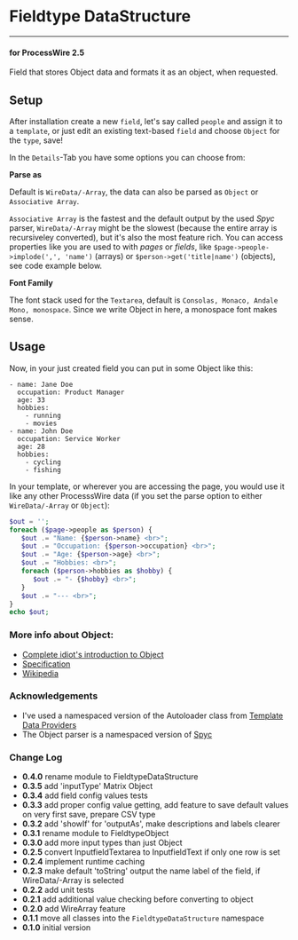 # Fieldtype DataStructure

---

#### for ProcessWire 2.5

Field that stores Object data and formats it as an object, when requested.

## Setup

After installation create a new `field`, let's say called `people` and assign it to a `template`, or just edit an existing text-based `field` and choose `Object` for the `type`, save!

In the `Details`-Tab you have some options you can choose from:

**Parse as**

Default is `WireData/-Array`, the data can also be parsed as `Object` or `Associative Array`.

`Associative Array` is the fastest and the default output by the used *Spyc* parser, `WireData/-Array` might be the slowest (because the entire array is recursiveley converted), but it's also the most feature rich. You can access properties like you are used to with *pages* or *fields*, like `$page->people->implode(',', 'name')` (arrays) or `$person->get('title|name')` (objects), see code example below.

**Font Family**

The font stack used for the `Textarea`, default is `Consolas, Monaco, Andale Mono, monospace`. Since we write Object in here, a monospace font makes sense.

## Usage

Now, in your just created field you can put in some Object like this:

```Object
- name: Jane Doe
  occupation: Product Manager
  age: 33
  hobbies:
    - running
    - movies
- name: John Doe
  occupation: Service Worker
  age: 28
  hobbies:
    - cycling
    - fishing

```

In your template, or wherever you are accessing the page, you would use it like any other ProcesssWire data (if you set the parse option to either `WireData/-Array` or `Object`):

```PHP
$out = '';
foreach ($page->people as $person) {
   $out .= "Name: {$person->name} <br>";
   $out .= "Occupation: {$person->occupation} <br>";
   $out .= "Age: {$person->age} <br>";
   $out .= "Hobbies: <br>";
   foreach ($person->hobbies as $hobby) {
      $out .= "- {$hobby} <br>";
   }
   $out .= "--- <br>";
}
echo $out;
```

### More info about Object:

* [Complete idiot's introduction to Object](https://github.com/Animosity/CraftIRC/wiki/Complete-idiot%27s-introduction-to-yaml)
* [Specification](http://yaml.org/spec/1.0/)
* [Wikipedia](http://en.wikipedia.org/wiki/Object)

### Acknowledgements

* I've used a namespaced version of the Autoloader class from [Template Data Providers](https://github.com/marcostoll/processwire-template-data-providers)
* The Object parser is a namespaced version of [Spyc](https://github.com/mustangostang/spyc)



### Change Log

* **0.4.0** rename module to FieldtypeDataStructure
* **0.3.5** add 'inputType' Matrix Object
* **0.3.4** add field config values tests
* **0.3.3** add proper config value getting, add feature to save default values on very first save, prepare CSV type
* **0.3.2** add 'showIf' for 'outputAs', make descriptions and labels clearer
* **0.3.1** rename module to FieldtypeObject
* **0.3.0** add more input types than just Object
* **0.2.5** convert InputfieldTextarea to InputfieldText if only one row is set
* **0.2.4** implement runtime caching
* **0.2.3** make default 'toString' output the name label of the field, if WireData/-Array is selected
* **0.2.2** add unit tests
* **0.2.1** add additional value checking before converting to object
* **0.2.0** add WireArray feature
* **0.1.1** move all classes into the `FieldtypeDataStructure` namespace
* **0.1.0** initial version

